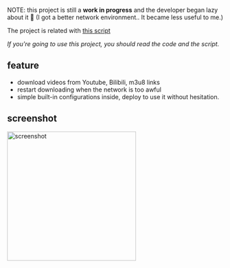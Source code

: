 NOTE: this project is still a **work in progress** and the developer began lazy about it 🦥 (I got a better network environment.. It became less useful to me.)

The project is related with [this script](https://github.com/FINCTIVE/download-videos)

*If you're going to use this project, you should read the code and the script.*

## feature

- download videos from Youtube, Bilibili, m3u8 links
- restart downloading when the network is too awful
- simple built-in configurations inside, deploy to use it without hesitation.

## screenshot

<img src="https://user-images.githubusercontent.com/31786061/120930450-dc5e1900-c71f-11eb-84f7-32d5c76531c8.png" alt="screenshot" width="300">
